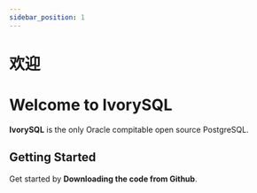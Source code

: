```yaml
---
sidebar_position: 1
---
```


# 欢迎

# Welcome to IvorySQL

**IvorySQL** is the only Oracle compitable open source PostgreSQL.

## Getting Started

Get started by **Downloading the code from Github**.
